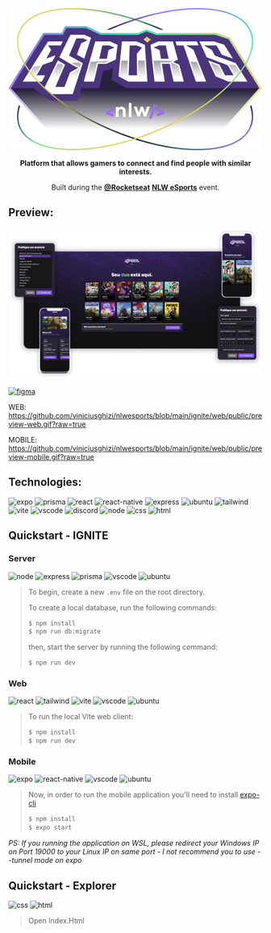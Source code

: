 
<div id="top"></div>
<p align="center">
  <img src="https://raw.githubusercontent.com/viniciusghizi/nlwesports/72908937daeda768cb53d63c010c339b61474711/ignite/web/src/assets/logo-nlw-esports.svg" alt="Next Level Week E-Sports Logo"/>
</p>
<p align="center">
  <strong>Platform that allows gamers to connect and find people with similar interests.</strong>
</p>
<p align="center">
  Built during the <a href="https://github.com/Rocketseat"><strong>@Rocketseat</strong></a> <a href="https://lp.rocketseat.com.br/nlw?referralId=lucas-75728"><strong>NLW eSports</strong></a> event.
</p>


## Preview:
<img src="https://github.com/LucasVieiraS/NLW-eSports/blob/main/assets/mockup-preview.png?raw=true"/>

[![figma][figma]][figma-link]

WEB:
https://github.com/viniciusghizi/nlwesports/blob/main/ignite/web/public/preview-web.gif?raw=true

MOBILE:
https://github.com/viniciusghizi/nlwesports/blob/main/ignite/web/public/preview-mobile.gif?raw=true

## Technologies:
![expo] ![prisma] ![react] ![react-native] ![express] ![ubuntu] ![tailwind] ![vite] ![vscode] ![discord] ![node] ![css] ![html]

## Quickstart  - IGNITE

 ### Server
  ![node]
  ![express]
  ![prisma]
![vscode]
![ubuntu]
>
> To begin, create a new ``.env`` file on the root directory.
>
>To create a local database, run the following commands:
>```sh
>$ npm install
>$ npm run db:migrate
>```
>
>then, start the server by running the following command:
>```sh
>$ npm run dev
>```

### Web
![react] 
![tailwind] 
![vite]
![vscode]
![ubuntu]
>
>To run the local Vite web client:
>```sh
>$ npm install
>$ npm run dev
>```

### Mobile
![expo]
![react-native]
![vscode]
![ubuntu]
>
>Now, in order to run the mobile application you'll need to install [expo-cli](https://docs.expo.dev/workflow/expo-cli/)
>```sh
>$ npm install
>$ expo start
>```
*PS: If you running the application on WSL, please redirect your Windows IP on Port 19000 to your Linux IP on same port - I not recommend you to use --tunnel mode on expo*
## Quickstart  - Explorer
![css]
![html]
>Open Index.Html 


<!-- Technologies -->
[figma]:https://img.shields.io/badge/Figma-F24E1E?style=for-the-badge&logo=figma&logoColor=white
<!-- informativos -->
[prisma]:https://img.shields.io/badge/Prisma-3982CE?style=for-the-badge&logo=Prisma&logoColor=white
[react]:https://img.shields.io/badge/React-20232A?style=for-the-badge&logo=react&logoColor=61DAFB
[react-native]:https://img.shields.io/badge/React_Native-20232A?style=for-the-badge&logo=react&logoColor=61DAFB
[ubuntu]:https://img.shields.io/badge/Ubuntu-E95420?style=for-the-badge&logo=ubuntu&logoColor=white
[express]:https://img.shields.io/badge/Express.js-000000?style=for-the-badge&logo=express&logoColor=white
[expo]:https://img.shields.io/badge/Expo-1B1F23?style=for-the-badge&logo=expo&logoColor=white
[tailwind]:https://img.shields.io/badge/Tailwind_CSS-38B2AC?style=for-the-badge&logo=tailwind-css&logoColor=white
[vite]:https://img.shields.io/badge/Vite-B73BFE?style=for-the-badge&logo=vite&logoColor=FFD62E
[vscode]:https://img.shields.io/badge/VSCode-0078D4?style=for-the-badge&logo=visual%20studio%20code&logoColor=white
[discord]:https://img.shields.io/badge/Discord-5865F2?style=for-the-badge&logo=discord&logoColor=white
[node]:https://img.shields.io/badge/Node.js-339933?style=for-the-badge&logo=nodedotjs&logoColor=white
[css]:https://img.shields.io/badge/CSS3-1572B6?style=for-the-badge&logo=css3&logoColor=white
[html]:https://img.shields.io/badge/HTML5-E34F26?style=for-the-badge&logo=html5&logoColor=white

[figma-link]:https://www.figma.com/community/file/1150897317533332617
